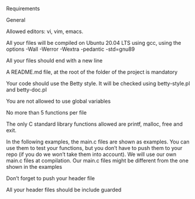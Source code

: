 Requirements

General

Allowed editors: vi, vim, emacs.

All your files will be compiled on Ubuntu 20.04 LTS using gcc, using the options -Wall -Werror -Wextra -pedantic -std=gnu89

All your files should end with a new line

A README.md file, at the root of the folder of the project is mandatory

Your code should use the Betty style. It will be checked using betty-style.pl and betty-doc.pl

You are not allowed to use global variables

No more than 5 functions per file

The only C standard library functions allowed are printf, malloc, free and exit.

In the following examples, the main.c files are shown as examples. You can use them to test your functions, but you don’t have to push them to your repo (if you do we won’t take them into account). We will use our own main.c files at compilation. Our main.c files might be different from the one shown in the examples

Don’t forget to push your header file

All your header files should be include guarded
